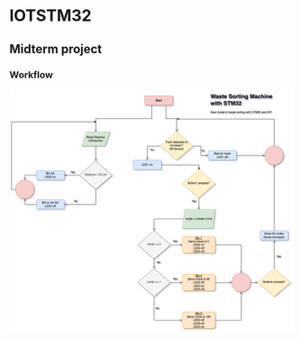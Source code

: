 # IOTSTM32

## Midterm project 

### Workflow

<img src="./STM32 FlowChart.drawio.png" alt="flowchart" />
